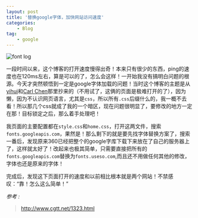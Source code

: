 ```yaml
---
layout: post
title: '替换google字体，加快网站访问速度'
categories:
    - Blog
tag:
    - google
---
```


![font log](http://blog-fungenomics-com.qiniudn.com/st.post.2015-01-07-font-face.png)

一段时间以来，这个博客的打开速度慢得出奇！本来只有很少的东西，ping的速度也在120ms左右，算是可以的了，怎么会这样！一开始我没有搞明白问题的根源。今天才突然顿悟到一定是google字体加载的问题！当时这个博客的主题是从[yihui](http://yihui.name/)和[Carl Chen](http://webfrogs.me/)那里抄来的（不用试了，这俩的页面是极难打开的了），因为懒，因为不认识网页语言，尤其是`css`，所以所有`.css`后缀什么的，我一概不去看！所以那几个css就成了我的一个暗区，现在问题很明显了，要修改的地方一定在那！目标锁定之后，那么着手处理吧！

我页面的主要配置都在`style.css`和`home.css`，打开这两文件，搜索`fonts.googleapis.com`，果然是！那么剩下的就是要先找字体替换方案了，搜索一番后，发现原来360已经把整个的google字库下载下来放在了自己的服务器上了，这样就太好了！改起来也极其简单，只需要直接把所有的`fonts.googleapis.com`替换为`fonts.useso.com`,而且还不用做任何其他的修改，字体也还是原来的字体！

完成后，发现这下页面打开的速度和以前相比根本就是两个网站！不禁感叹：“靠！怎么这么简单！”

*参考 :*   

> <http://www.cgtt.net/1323.html>

